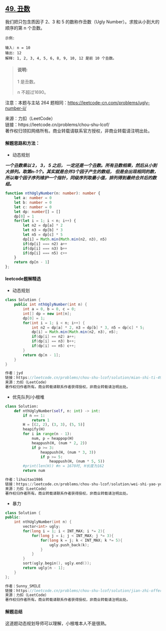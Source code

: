 ## [49. 丑数](https://leetcode.cn/problems/chou-shu-lcof/)

<p>
我们把只包含质因子 2、3 和 5 的数称作丑数（Ugly Number）。求按从小到大的顺序的第 n 个丑数。
</p>

```
示例: 

输入: n = 10
输出: 12
解释: 1, 2, 3, 4, 5, 6, 8, 9, 10, 12 是前 10 个丑数。
```

> #### 说明:
>
> 1 是丑数。
>
> n 不超过1690。

注意：本题与主站 264 题相同：https://leetcode-cn.com/problems/ugly-number-ii/

<p style="font-size: 14px">
来源：力扣（LeetCode） <br>
链接：https://leetcode.cn/problems/chou-shu-lcof/ <br>
著作权归领扣网络所有。商业转载请联系官方授权，非商业转载请注明出处。
</p>

#### 解题思路和方法：
- 动态规划

**_一个丑数乘以 2， 3， 5 之后， 一定还是一个丑数。所有丑数相乘，然后从小到大排列。取第n-1个。其实就是合并3个因子产生的数组，
但是会出现相同的数，所以每个因子序列维护一个指针，同级序列取最小值，排列得到最终合并后的数组。_**

```typescript
function nthUglyNumber(n: number): number {
    let a: number = 0
    let b: number = 0
    let c: number = 0
    let dp: number[] = []
    dp[0] = 1
    for(let i = 1; i < n; i++) {
        let n2 = dp[a] * 2
        let n3 = dp[b] * 3
        let n5 = dp[c] * 5
        dp[i] = Math.min(Math.min(n2, n3), n5)
        if(dp[i] === n2) a++
        if(dp[i] === n3) b++
        if(dp[i] === n5) c++
    }
    return dp[n - 1]
};
```

#### leetcode题解精选
- 动态规划
```java
class Solution {
    public int nthUglyNumber(int n) {
        int a = 0, b = 0, c = 0;
        int[] dp = new int[n];
        dp[0] = 1;
        for(int i = 1; i < n; i++) {
            int n2 = dp[a] * 2, n3 = dp[b] * 3, n5 = dp[c] * 5;
            dp[i] = Math.min(Math.min(n2, n3), n5);
            if(dp[i] == n2) a++;
            if(dp[i] == n3) b++;
            if(dp[i] == n5) c++;
        }
        return dp[n - 1];
    }
}

作者：jyd
链接：https://leetcode.cn/problems/chou-shu-lcof/solution/mian-shi-ti-49-chou-shu-dong-tai-gui-hua-qing-xi-t/
来源：力扣（LeetCode）
著作权归作者所有。商业转载请联系作者获得授权，非商业转载请注明出处。
```

- 优先队列/小根堆

```python
class Solution:
    def nthUglyNumber(self, n: int) -> int:
        if n == 1:
            return 1
        H = [(2, 2), (3, 3), (5, 5)]
        heapify(H)
        for i in range(n - 1):
            num, p = heappop(H)
            heappush(H, (num * 2, 2))
            if p >= 3:
                heappush(H, (num * 3, 3))
                if p >= 5:
                    heappush(H, (num * 5, 5))
        #print(len(H)) #n = 1670时, H长度为162
        return num                

作者：lihaitao1986
链接：https://leetcode.cn/problems/chou-shu-lcof/solution/wei-shi-yao-you-xian-dui-lie-xiao-gen-du-athn/
来源：力扣（LeetCode）
著作权归作者所有。商业转载请联系作者获得授权，非商业转载请注明出处。
```

- 暴力

```c++
class Solution {
public:
    int nthUglyNumber(int n) {
        vector<int> ugly;
        for(long i = 1; i < INT_MAX; i *= 2){
            for(long j = i; j < INT_MAX; j *= 3){
                for(long k = j; k < INT_MAX; k *= 5){
                    ugly.push_back(k);
                }
            }
        }
        sort(ugly.begin(), ugly.end());
        return ugly[n - 1];
    }
};

作者：Sunny_SMILE
链接：https://leetcode.cn/problems/chou-shu-lcof/solution/jian-zhi-offer-49-chou-shu-mian-xiang-yo-h7rf/
来源：力扣（LeetCode）
著作权归作者所有。商业转载请联系作者获得授权，非商业转载请注明出处。
```

#### 解题总结
这道题动态规划导师可以理解，小根堆本人不是很熟。
